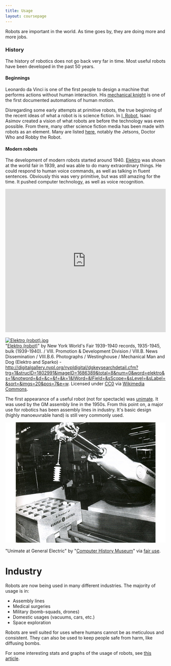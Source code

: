 ```yaml
---
title: Usage
layout: coursepage
---
```


Robots are important in the world. As time goes by, they are doing more and more jobs. 

### History
The history of robotics does not go back very far in time. Most useful robots have been developed in the past 50 years.

#### Beginnings
Leonardo da Vinci is one of the first people to design a machine that performs actions without human interaction. His [mechanical knight](https://en.wikipedia.org/wiki/Leonardo%27s_robot) is one of the first documented automations of human motion.

Disregarding some early attempts at primitive robots, the true beginning of the recent ideas of what a robot is is science fiction. In [I, Robot](https://en.wikipedia.org/wiki/I,_Robot),  Isaac Asimov created a vision of what robots are before the technology was even possible. From there, many other science fiction media has been made with robots as an element. Many are listed [here](http://en.wikipedia.org/wiki/List_of_fictional_robots_and_androids), notably the Jetsons, Doctor Who and Robby the Robot.

#### Modern robots
The development of modern robots started around 1940. [Elektro](https://en.wikipedia.org/wiki/Elektro) was shown at the world fair in 1939, and was able to do many extraordinary things. He could respond to human voice commands, as well as talking in fluent sentences. Obviously this was very primitive, but was still amazing for the time. It pushed computer technology, as well as voice recognition.

<div class="video-container">
<iframe width="100%" height="450" src="https://www.youtube.com/embed/T35A3g_GvSg?rel=0" frameborder="0" allowfullscreen></iframe>
</div>

<div class="credited">
<p><a href="http://commons.wikimedia.org/wiki/File:Elektro_(robot).jpg#mediaviewer/File:Elektro_(robot).jpg"><img src="http://upload.wikimedia.org/wikipedia/commons/f/fc/Elektro_%28robot%29.jpg" alt="Elektro (robot).jpg"></a><br>"<a href="http://commons.wikimedia.org/wiki/File:Elektro_(robot).jpg#mediaviewer/File:Elektro_(robot).jpg">Elektro (robot)</a>" by New York World's Fair 1939-1940 records, 1935-1945, bulk (1939-1940). / VIII. Promotion &amp; Development Division / VIII.B. News Dissemination / VIII.B.6. Photographs / Westinghouse / Mechanical Man and Dog (Elektro and Sparko) - <a rel="nofollow" class="external free" href="http://digitalgallery.nypl.org/nypldigital/dgkeysearchdetail.cfm?trg=1&amp;strucID=1802991&amp;imageID=1686389&amp;total=8&amp;num=0&amp;word=elektro&amp;s=1&amp;notword=&amp;d=&amp;c=&amp;f=&amp;k=1&amp;lWord=&amp;lField=&amp;sScope=&amp;sLevel=&amp;sLabel=&amp;sort=&amp;imgs=20&amp;pos=7&amp;e=w">http://digitalgallery.nypl.org/nypldigital/dgkeysearchdetail.cfm?trg=1&amp;strucID=1802991&amp;imageID=1686389&amp;total=8&amp;num=0&amp;word=elektro&amp;s=1&amp;notword=&amp;d=&amp;c=&amp;f=&amp;k=1&amp;lWord=&amp;lField=&amp;sScope=&amp;sLevel=&amp;sLabel=&amp;sort=&amp;imgs=20&amp;pos=7&amp;e=w</a>. Licensed under <a href="http://creativecommons.org/publicdomain/zero/1.0/deed.en" title="Creative Commons Zero, Public Domain Dedication">CC0</a> via <a href="//commons.wikimedia.org/wiki/">Wikimedia Commons</a>.</p>
</div>

The first appearance of a useful robot (not for spectacle) was [unimate](https://en.wikipedia.org/wiki/Unimate). It was used by the GM assembly line in the 1950s. From this point on, a major use for robotics has been assembly lines in industry. It's basic design (highly manoeuvrable hand) is still very commonly used.

<div class="credited">
<a href="http://www.computerhistory.org/revolution/artificial-intelligence-robotics/13/292/1272"><img src="/img/unimate.jpg"></a><p>"Unimate at General Electric" by "<a href="http://www.computerhistory.org/">Computer History Museum</a>" via <a href="http://www.computerhistory.org/terms/">fair use</a>.
</div>

# Industry
Robots are now being used in many different industries. The majority of usage is in:

- Assembly lines
- Medical surgeries
- Military (bomb-squads, drones)
- Domestic usages (vacuums, cars, etc.)
- Space exploration

Robots are well suited for uses where humans cannot be as meticulous and consistent. They can also be used to keep people safe from harm, like diffusing bombs.

For some interesting stats and graphs of the usage of robots, see [this article](http://spectrum.ieee.org/robotics/industrial-robots/the-rise-of-the-machines).
